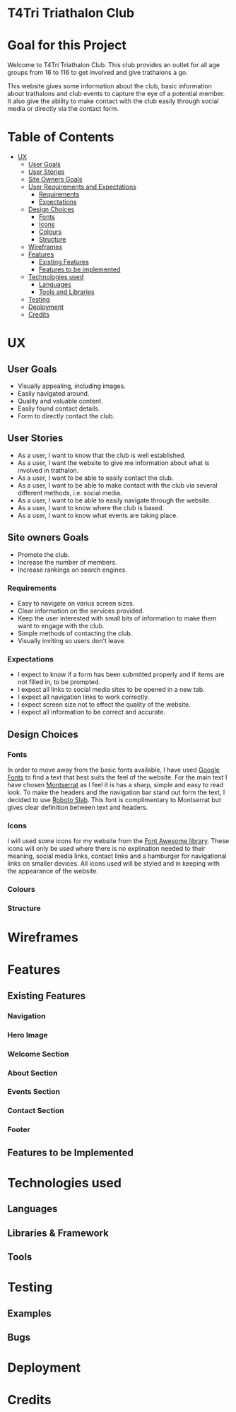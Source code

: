 # T4Tri Triathalon Club

# Goal for this Project
Welcome to T4Tri Triathalon Club. This club provides an outlet for all age groups from 16 to 116 to get involved and give trathalons a go. 

This website gives some information about the club, basic information about trathalons and club events to capture the eye of a potential member. It also give the ability to make contact with the club easily through social media or directly via the contact form.

# Table of Contents
* [UX](#ux "UX")
    * [User Goals](#user-goals "User Goals")
    * [User Stories](#user-stories "User Stories")
    * [Site Owners Goals](#site-owners-goals)
    * [User Requirements and Expectations](#user-requirements-and-expectations)
         * [Requirements](#requirements)
         * [Expectations](#expectations)
     * [Design Choices](#design-choices)
        * [Fonts](#fonts)
        * [Icons](#icons)
        * [Colours](#colours)
        * [Structure](#structure)
    * [Wireframes](#wireframes)
    * [Features](#features)
        * [Existing Features](#existing-features)
        * [Features to be implemented](#features-to-be-implemented)
    * [Technologies used](#technologies-used)
        * [Languages](#languages)
        * [Tools and Libraries](#tools-and-libraries)
    * [Testing](#testing)
    * [Deployment](#deployment)
    * [Credits](#credits)
# UX

## User Goals
* Visually appealing, including images.
* Easily navigated around.
* Quality and valuable content.
* Easily found contact details.
* Form to directly contact the club.
## User Stories
* As a user, I want to know that the club is well established.
* As a user, I want the website to give me information about what is involved in trathalon.
* As a user, I want to be able to easily contact the club.
* As a user, I want to be able to make contact with the club via several different methods, i.e. social media.
* As a user, I want to be able to easily navigate through the website.
* As a user, I want to know where the club is based.
* As a user, I want to know what events are taking place.
## Site owners Goals
* Promote the club.
* Increase the number of members.
* Increase rankings on search engines.
### Requirements
* Easy to navigate on varius screen sizes.
* Clear information on the services provided.
* Keep the user interested with small bits of information to make them want to engage with the club.
* Simple methods of contacting the club.
* Visually inviting so users don't leave.
### Expectations
* I expect to know if a form has been submitted properly and if items are not filled in, to be prompted.
* I expect all links to social media sites to be opened in a new tab.
* I expect all navigation links to work correctly.
* I expect screen size not to effect the quality of the website.
* I expect all information to be correct and accurate.
## Design Choices

### Fonts
In order to move away from the basic fonts available, I have used 
[Google Fonts](https://fonts.google.com/ "Google Fonts") to find a text that best suits the feel of the website. For the main text I have chosen [Montserrat](https://fonts.google.com/specimen/Montserrat?query=mon "Montserrat font") as I feel it is has a sharp, simple and easy to read look. To make the headers and the navigation bar stand out form the text, I decided to use [Roboto Slab](https://fonts.google.com/specimen/Roboto+Slab?query=rob "Roboto Slab font"). This font is complimentary to Montserrat but gives clear definition between text and headers.

### Icons
I will used some icons for my website from the [Font Awesome library](https://fontawesome.com/ "Font Awesome"). These icons will only be used where there is no explination needed to their meaning, social media links, contact links and a hamburger for navigational links on smaller devices. All icons used will be styled and in keeping with the appearance of the website.

### Colours

### Structure

# Wireframes

# Features

## Existing Features

### Navigation

### Hero Image

### Welcome Section

### About Section

### Events Section

### Contact Section

### Footer

## Features to be Implemented

# Technologies used

## Languages

## Libraries & Framework

## Tools

# Testing

## Examples

## Bugs

# Deployment

# Credits
